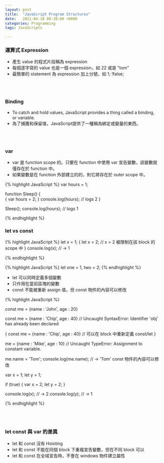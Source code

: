 ```yaml
---
layout: post
title:  "JavaScript Program Structures"
date:   2021-04-18 08:30:00 +0800
categories: Programming
tags: JavaScripts

---
```




###  **運算式 Expression**

- 產生 value 的程式片段稱為 expression 
- 每個逐字寫的 value 也是一個 expression，如 22 或是 "tom"
- 最簡單的 statement 為 expression 加上分號，如 1; !false;
<br/>
<br/>

### **Binding**

- To catch and hold values, JavaScript provides a thing called a binding, or variable.
- 為了捕獲和保留值，JavaScript提供了一種稱為綁定或變量的東西。
<br/>
<br/>

### **var**
- var 是 function scope 的。只要在 function 中使用 var 宣告變數，該變數就僅存在於 function 中。
- 如果變數是在 function 外部建立的的，則它將存在於 outer scope 中。

{% highlight JavaScript %}
var hours = 1;

function Sleep()
{		
  {
    var hours = 2;
  }
  console.log(hours); // logs 2
}

Sleep();
console.log(hours); // logs 1

{% endhighlight %}
<br/> 

### **let vs const**

{% highlight JavaScript %}
let x = 1;
{
  let x = 2; // x = 2 被限制在該 block 的 scope 中
}
console.log(x); // → 1 

{% endhighlight %}
<br/>

{% highlight JavaScript %}
let one = 1, two = 2;
{% endhighlight %}
- let 可以同時定義多個變數
- 只作用在當前區塊的變數
- const 不能被重新 assign 值，但 const 物件的內容可以修改

{% highlight JavaScript %}

const me = {name : 'John', age : 20}

const me = {name : 'Chip', age : 40}
// Uncaught SyntaxError: Identifier 'obj' has already been declared

{
    const me = {name : 'Chip', age : 40} // 可以在 block 中重新定義 const/let
}

me = {name : 'Mike', age : 10} 
// Uncaught TypeError: Assignment to constant variable.

me.name = 'Tom';
console.log(me.name); // → 'Tom' const 物件的內容可以修改 

var x = 1;
let y = 1;

if (true) {
  var x = 2;
  let y = 2;
}

console.log(x); // → 2 
console.log(y); // → 1

{% endhighlight %}

<br/>   
<br/>   

### **let const 與 var 的差異**
- let 和 const 沒有 Hoisting
- let 和 const 不能在同個 block 下重複宣告變數，但在不同 block 可以
- let 和 const 在全域宣告時，不會在 windows 物件建立屬性
